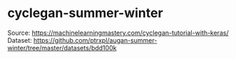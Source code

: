 # cyclegan-summer-winter

Source: https://machinelearningmastery.com/cyclegan-tutorial-with-keras/ 
Dataset: https://github.com/ptrxpl/augan-summer-winter/tree/master/datasets/bdd100k
